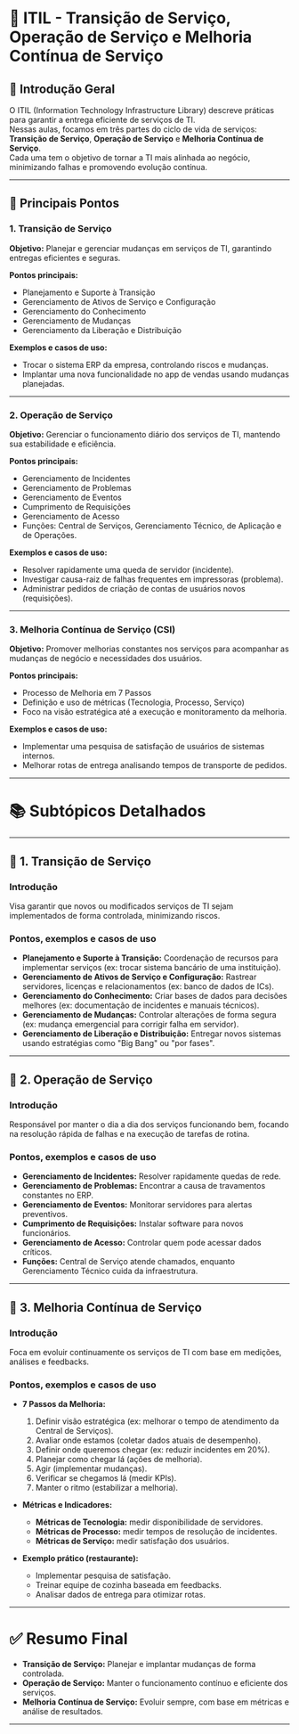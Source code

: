 # 📖 ITIL - Transição de Serviço, Operação de Serviço e Melhoria Contínua de Serviço

## 🧩 Introdução Geral

O ITIL (Information Technology Infrastructure Library) descreve práticas para garantir a entrega eficiente de serviços de TI.  
Nessas aulas, focamos em três partes do ciclo de vida de serviços: **Transição de Serviço**, **Operação de Serviço** e **Melhoria Contínua de Serviço**.  
Cada uma tem o objetivo de tornar a TI mais alinhada ao negócio, minimizando falhas e promovendo evolução contínua.

---

## 🔹 Principais Pontos

### 1. Transição de Serviço
**Objetivo:** Planejar e gerenciar mudanças em serviços de TI, garantindo entregas eficientes e seguras.

**Pontos principais:**
- Planejamento e Suporte à Transição
- Gerenciamento de Ativos de Serviço e Configuração
- Gerenciamento do Conhecimento
- Gerenciamento de Mudanças
- Gerenciamento da Liberação e Distribuição

**Exemplos e casos de uso:**
- Trocar o sistema ERP da empresa, controlando riscos e mudanças.
- Implantar uma nova funcionalidade no app de vendas usando mudanças planejadas.

---

### 2. Operação de Serviço
**Objetivo:** Gerenciar o funcionamento diário dos serviços de TI, mantendo sua estabilidade e eficiência.

**Pontos principais:**
- Gerenciamento de Incidentes
- Gerenciamento de Problemas
- Gerenciamento de Eventos
- Cumprimento de Requisições
- Gerenciamento de Acesso
- Funções: Central de Serviços, Gerenciamento Técnico, de Aplicação e de Operações.

**Exemplos e casos de uso:**
- Resolver rapidamente uma queda de servidor (incidente).
- Investigar causa-raiz de falhas frequentes em impressoras (problema).
- Administrar pedidos de criação de contas de usuários novos (requisições).

---

### 3. Melhoria Contínua de Serviço (CSI)
**Objetivo:** Promover melhorias constantes nos serviços para acompanhar as mudanças de negócio e necessidades dos usuários.

**Pontos principais:**
- Processo de Melhoria em 7 Passos
- Definição e uso de métricas (Tecnologia, Processo, Serviço)
- Foco na visão estratégica até a execução e monitoramento da melhoria.

**Exemplos e casos de uso:**
- Implementar uma pesquisa de satisfação de usuários de sistemas internos.
- Melhorar rotas de entrega analisando tempos de transporte de pedidos.

---

# 📚 Subtópicos Detalhados

---

## 🔸 1. Transição de Serviço

### Introdução
Visa garantir que novos ou modificados serviços de TI sejam implementados de forma controlada, minimizando riscos.

### Pontos, exemplos e casos de uso

- **Planejamento e Suporte à Transição:** Coordenação de recursos para implementar serviços (ex: trocar sistema bancário de uma instituição).
- **Gerenciamento de Ativos de Serviço e Configuração:** Rastrear servidores, licenças e relacionamentos (ex: banco de dados de ICs).
- **Gerenciamento do Conhecimento:** Criar bases de dados para decisões melhores (ex: documentação de incidentes e manuais técnicos).
- **Gerenciamento de Mudanças:** Controlar alterações de forma segura (ex: mudança emergencial para corrigir falha em servidor).
- **Gerenciamento de Liberação e Distribuição:** Entregar novos sistemas usando estratégias como "Big Bang" ou "por fases".

---

## 🔸 2. Operação de Serviço

### Introdução
Responsável por manter o dia a dia dos serviços funcionando bem, focando na resolução rápida de falhas e na execução de tarefas de rotina.

### Pontos, exemplos e casos de uso

- **Gerenciamento de Incidentes:** Resolver rapidamente quedas de rede.
- **Gerenciamento de Problemas:** Encontrar a causa de travamentos constantes no ERP.
- **Gerenciamento de Eventos:** Monitorar servidores para alertas preventivos.
- **Cumprimento de Requisições:** Instalar software para novos funcionários.
- **Gerenciamento de Acesso:** Controlar quem pode acessar dados críticos.
- **Funções:** Central de Serviço atende chamados, enquanto Gerenciamento Técnico cuida da infraestrutura.

---

## 🔸 3. Melhoria Contínua de Serviço

### Introdução
Foca em evoluir continuamente os serviços de TI com base em medições, análises e feedbacks.

### Pontos, exemplos e casos de uso

- **7 Passos da Melhoria:**
  1. Definir visão estratégica (ex: melhorar o tempo de atendimento da Central de Serviços).
  2. Avaliar onde estamos (coletar dados atuais de desempenho).
  3. Definir onde queremos chegar (ex: reduzir incidentes em 20%).
  4. Planejar como chegar lá (ações de melhoria).
  5. Agir (implementar mudanças).
  6. Verificar se chegamos lá (medir KPIs).
  7. Manter o ritmo (estabilizar a melhoria).

- **Métricas e Indicadores:**
  - **Métricas de Tecnologia:** medir disponibilidade de servidores.
  - **Métricas de Processo:** medir tempos de resolução de incidentes.
  - **Métricas de Serviço:** medir satisfação dos usuários.

- **Exemplo prático (restaurante):**
  - Implementar pesquisa de satisfação.
  - Treinar equipe de cozinha baseada em feedbacks.
  - Analisar dados de entrega para otimizar rotas.

---

# ✅ Resumo Final

- **Transição de Serviço:** Planejar e implantar mudanças de forma controlada.
- **Operação de Serviço:** Manter o funcionamento contínuo e eficiente dos serviços.
- **Melhoria Contínua de Serviço:** Evoluir sempre, com base em métricas e análise de resultados.

---
